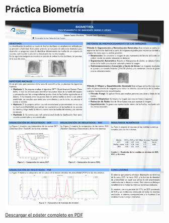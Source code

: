 # Práctica Biometría

![Vista previa del póster](Poster_P6.png)
[Descargar el póster completo en PDF](Poster_P6.pdf)
